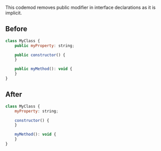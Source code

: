 This codemod removes public modifier in interface declarations as it is implicit.

## Before

```jsx
class MyClass {
    public myProperty: string;

    public constructor() {
    }

    public myMethod(): void {
    }
}
```

## After

```jsx
class MyClass {
    myProperty: string;

    constructor() {
    }

    myMethod(): void {
    }
}
```
